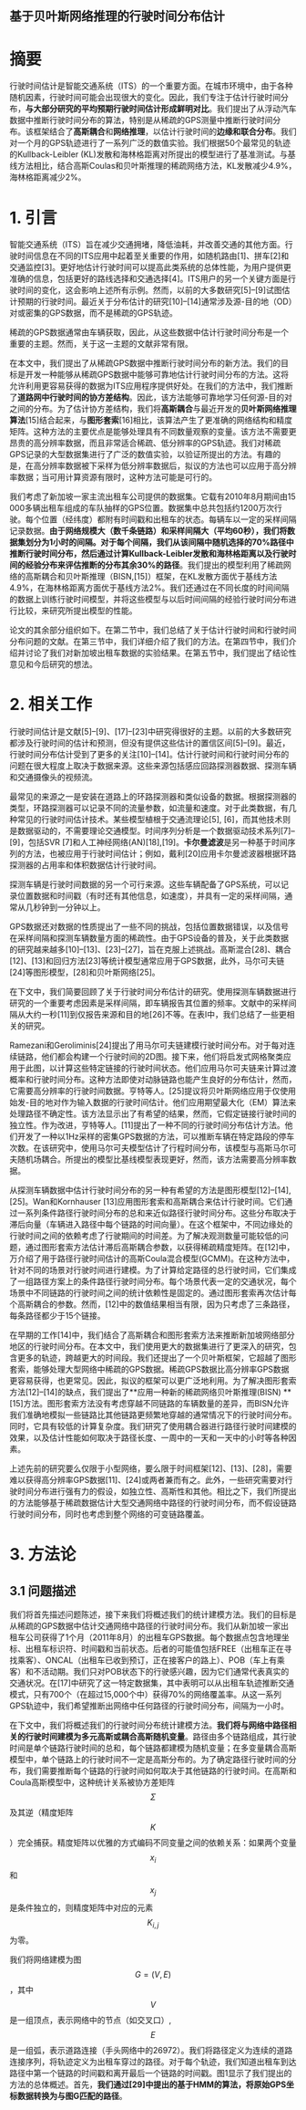 基于贝叶斯网络推理的行驶时间分布估计
---------------

# 摘要
行驶时间估计是智能交通系统（ITS）的一个重要方面。在城市环境中，由于各种随机因素，行驶时间可能会出现很大的变化。因此，我们专注于估计行驶时间分布，**与大部分研究的平均预期行驶时间估计形成鲜明对比**。我们提出了从浮动汽车数据中推断行驶时间分布的算法，特别是从稀疏的GPS测量中推断行驶时间分布。该框架结合了**高斯耦合**和**网络推理**，以估计行驶时间的**边缘和联合分布**。我们对一个月的GPS轨迹进行了一系列广泛的数值实验。我们根据50个最常见的轨迹的Kullback-Leibler (KL)发散和海林格距离对所提出的模型进行了基准测试。与基线方法相比，结合高斯Coulas和贝叶斯推理的稀疏网络方法，KL发散减少4.9%，海林格距离减少2%。

# 1. 引言
智能交通系统（ITS）旨在减少交通拥堵，降低油耗，并改善交通的其他方面。行驶时间信息在不同的ITS应用中起着至关重要的作用，如随机路由[1]、拼车[2]和交通监控[3]。更好地估计行驶时间可以提高此类系统的总体性能，为用户提供更准确的信息，包括更好的路线选择和交通选择[4]。ITS用户的另一个关键方面是行驶时间的变化，这会影响上述所有示例。然而，以前的大多数研究[5]–[9]试图估计预期的行驶时间。最近关于分布估计的研究[10]–[14]通常涉及源-目的地（OD）对或密集的GPS数据，而不是稀疏的GPS轨迹。

稀疏的GPS数据通常由车辆获取，因此，从这些数据中估计行驶时间分布是一个重要的主题。然而，关于这一主题的文献非常有限。

在本文中，我们提出了从稀疏GPS数据中推断行驶时间分布的新方法。我们的目标是开发一种能够从稀疏GPS数据中能够可靠地估计行驶时间分布的方法。这将允许利用更容易获得的数据为ITS应用程序提供好处。在我们的方法中，我们推断了**道路网中行驶时间的协方差结构**。因此，该方法能够可靠地学习任何源-目的对之间的分布。为了估计协方差结构，我们将**高斯耦合**与最近开发的**贝叶斯网络推理算法**[15]结合起来，与**图形套索**[16]相比，该算法产生了更准确的网络结构和精度矩阵。这种方法的主要优点是能够处理具有不同数量观察的变量。该方法不需要更昂贵的高分辨率数据，而且非常适合稀疏、低分辨率的GPS轨迹。我们对稀疏GPS记录的大型数据集进行了广泛的数值实验，以验证所提出的方法。有趣的是，在高分辨率数据被下采样为低分辨率数据后，拟议的方法也可以应用于高分辨率数据；当可用计算资源有限时，这种方法可能是可行的。

我们考虑了新加坡一家主流出租车公司提供的数据集。它载有2010年8月期间由15 000多辆出租车组成的车队抽样的GPS位置。数据集中总共包括约1200万次行驶。每个位置（经纬度）都附有时间戳和出租车的状态。每辆车以一定的采样间隔记录数据。**由于网络规模大（数千条链路）和采样间隔大（平均60秒），我们将数据集划分为1小时的间隔。对于每个间隔，我们从该间隔中随机选择的70%路径中推断行驶时间分布，然后通过计算Kullback-Leibler发散和海林格距离以及行驶时间的经验分布来评估推断的分布其余30%的路径**。我们提出的模型利用了稀疏网络的高斯耦合和贝叶斯推理（BISN,[15]）框架，在KL发散方面优于基线方法4.9%，在海林格距离方面优于基线方法2%。我们还通过在不同长度的时间间隔的数据上训练行驶时间模型，并将这些模型与以后时间间隔的经验行驶时间分布进行比较，来研究所提出模型的性能。

论文的其余部分组织如下。在第二节中，我们总结了关于估计行驶时间和行驶时间分布问题的文献。在第三节中，我们详细介绍了我们的方法。在第四节中，我们介绍并讨论了我们对新加坡出租车数据的实验结果。在第五节中，我们提出了结论性意见和今后研究的想法。

# 2. 相关工作
行驶时间估计是文献[5]–[9]、[17]–[23]中研究得很好的主题。以前的大多数研究都涉及行驶时间的估计和预测，但没有提供这些估计的置信区间[5]–[9]。最近，行驶时间分布估计受到了更多的关注[10]–[14]。估计行驶时间和行驶时间分布的问题在很大程度上取决于数据来源。这些来源包括感应回路探测器数据、探测车辆和交通摄像头的视频流。

最常见的来源之一是安装在道路上的环路探测器和类似设备的数据。根据探测器的类型，环路探测器可以记录不同的流量参数，如流量和速度。对于此类数据，有几种常见的行驶时间估计技术。某些模型植根于交通流理论[5], [6]，而其他技术则是数据驱动的，不需要理论交通模型。时间序列分析是一个数据驱动技术系列[7]–[9]，包括SVR [7]和人工神经网络(AN)[18],[19]。**卡尔曼滤波**是另一种基于时间序列的方法，也被应用于行驶时间估计；例如，戴利[20]应用卡尔曼滤波器根据环路探测器的占用率和体积数据估计行驶时间。

探测车辆是行驶时间数据的另一个可行来源。这些车辆配备了GPS系统，可以记录位置数据和时间戳（有时还有其他信息，如速度），并具有一定的采样间隔，通常从几秒钟到一分钟以上。

GPS数据还对数据的性质提出了一些不同的挑战，包括位置数据错误，以及信号在采样间隔和探测车辆数量方面的稀疏性。由于GPS设备的普及，关于此类数据的研究越来越多[10]–[13]、[23]–[27]，旨在克服上述挑战。高斯混合[28]、耦合[12]、[13]和回归方法[23]等统计模型通常应用于GPS数据，此外，马尔可夫链[24]等图形模型，[28]和贝叶斯网络[25]。

在下文中，我们简要回顾了关于行驶时间分布估计的研究。使用探测车辆数据进行研究的一个重要考虑因素是采样间隔，即车辆报告其位置的频率。文献中的采样间隔从大约一秒[11]到仅报告来源和目的地[26]不等。在表I中，我们总结了一些更相关的研究。

Ramezani和Geroliminis[24]提出了用马尔可夫链建模行驶时间分布。对于每对连续链路，他们都会构建一个行驶时间的2D图。接下来，他们将启发式网格聚类应用于此图，以计算这些特定链接的行驶时间状态。他们应用马尔可夫链来计算过渡概率和行驶时间分布。这种方法即使对动脉链路也能产生良好的分布估计，然而，它需要高分辨率的行驶时间数据。亨特等人。[25]提议将贝叶斯网络应用于仅使用始发-目的地对作为输入数据的行驶时间估计。他们应用期望最大化（EM）算法来处理路径不确定性。该方法显示出了有希望的结果，然而，它假定链接行驶时间的独立性。作为改进，亨特等人。[11]提出了一种不同的行驶时间分布估计方法。他们开发了一种以1Hz采样的密集GPS数据的方法，可以推断车辆在特定路段的停车次数。在该研究中，使用马尔可夫模型估计了行程时间分布，该模型与高斯马尔可夫随机场耦合。所提出的模型比基线模型表现更好，然而，该方法需要高分辨率数据。

从探测车辆数据中估计行驶时间分布的另一种有希望的方法是图形模型[12]–[14], [25]。Wan和Kornhauser [13]应用图形套索和高斯耦合来估计行驶时间。它们通过一系列条件路径行驶时间分布的总和来近似路径行驶时间分布。这些分布取决于滞后向量（车辆进入路径中每个链路的时间向量）。在这个框架中，不同边缘处的行驶时间之间的依赖考虑了行驶期间的时间差。为了解决观测数量可能较低的问题，通过图形套索方法估计滞后高斯耦合参数，以获得稀疏精度矩阵。在[12]中，万介绍了用于路径行驶时间估计的高斯Coula混合模型(GCMM)。在这种方法中，针对不同的场景对行驶时间进行建模。为了计算给定路径的总行驶时间，它们集成了一组路径方案上的条件路径行驶时间分布。每个场景代表一定的交通状况，每个场景中不同链路的行驶时间之间的统计依赖性是固定的。通过图形套索再次估计每个高斯耦合的参数。然而，[12]中的数值结果相当有限，因为只考虑了三条路径，每条路径都少于15个链接。

在早期的工作[14]中，我们结合了高斯耦合和图形套索方法来推断新加坡网络部分地区的行驶时间分布。在本文中，我们使用更大的数据集进行了更深入的研究，包含更多的轨迹，跨越更大的时间段。我们还提出了一个贝叶斯框架，它超越了图形套索，能够处理大型网络中稀疏的GPS数据。稀疏GPS数据比高分辨率GPS数据更容易获得，也更常见。因此，拟议的框架可以更广泛地利用。为了解决图形套索方法[12]–[14]的缺点，我们提出了**应用一种新的稀疏网络贝叶斯推理(BISN) **[15]方法。图形套索方法没有考虑穿越不同链路的车辆数量的差异，而BISN允许我们准确地模拟一些链路比其他链路更频繁地穿越的通常情况下的行驶时间分布。同时，它具有较低的计算复杂度。我们研究了使用耦合器进行路径行驶时间建模的效果，以及估计性能如何取决于路径长度、一周中的一天和一天中的小时等各种因素。

上述先前的研究要么仅限于小型网络，要么限于时间框架[12]、[13]、[28]，需要难以获得高分辨率GPS数据[11]、[24]或两者兼而有之。此外，一些研究需要对行驶时间分布进行强有力的假设，如独立性、高斯性和其他。相比之下，我们所提出的方法能够基于稀疏数据估计大型交通网络中路径的行驶时间分布，而不假设链路行驶时间分布，同时也考虑到整个网络的可变链路覆盖。

# 3. 方法论
## 3.1 问题描述
我们将首先描述问题陈述，接下来我们将概述我们的统计建模方法。我们的目标是从稀疏的GPS数据中估计交通网络中路径的行驶时间分布。我们从新加坡一家出租车公司获得了1个月（2011年8月）的出租车GPS数据。每个数据点包含地理坐标、出租车标识符、时间戳和当前状态。后者的可能值包括FREE（出租车正在寻找乘客）、ONCAL（出租车已收到预订，正在接客户的路上）、POB（车上有乘客）和不活动期。我们只对POB状态下的行驶感兴趣，因为它们通常代表真实的交通状况。在[17]中研究了这一特定数据集，其中表明可以从出租车轨迹推断交通模式，只有700个（在超过15,000个中）获得70%的网络覆盖率。从这一系列GPS轨迹中，我们希望推断出网络中任何路径的行驶时间分布，间隔为一小时。

在下文中，我们将概述我们的行驶时间分布统计建模方法。**我们将与网络中路径相关的行驶时间建模为多元高斯或耦合高斯随机变量**。路径由多个链路组成，其行驶时间是单个链路行驶时间的总和，每个链路都建模为随机变量；在多变量耦合高斯模型中，单个链路上的行驶时间不一定是高斯分布的。为了确定路径行驶时间的分布，我们需要推断每个链路的行驶时间如何取决于其他链路的行驶时间。在高斯和Coula高斯模型中，这种统计关系被协方差矩阵$$\Sigma$$及其逆（精度矩阵$$K$$）完全捕获。精度矩阵以优雅的方式编码不同变量之间的依赖关系：如果两个变量$$x_i$$和$$x_j$$是条件独立的，则精度矩阵中对应的元素$$K_{i,j}$$为零。

我们将网络建模为图$$G=(V,E)$$，其中$$V$$是一组顶点，表示网络中的节点（如交叉口）,$$E$$是一组弧，表示道路连接（手头网络中的26972）。我们将路径定义为连续的道路连接序列，将轨迹定义为出租车穿过的路径。对于每个轨迹，我们知道出租车到达路径中第一个链路的时间戳和离开最后一个链路的时间戳。图1显示了我们提出的方法的总体概述。首先，**我们通过[29]中提出的基于HMM的算法，将原始GPS坐标数据转换为与图G匹配的路径**。



